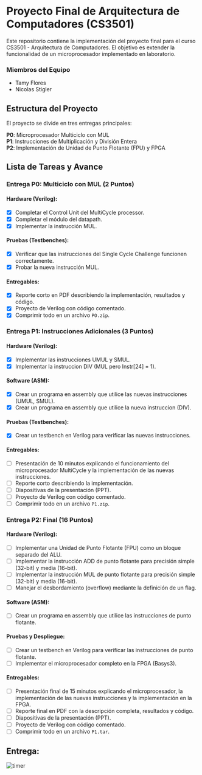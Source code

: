 # Proyecto Final de Arquitectura de Computadores (CS3501)

Este repositorio contiene la implementación del proyecto final para el curso CS3501 - Arquitectura de Computadores. El objetivo es extender la funcionalidad de un microprocesador implementado en laboratorio.

### Miembros del Equipo
* Tamy Flores
* Nicolas Stigler

## Estructura del Proyecto

El proyecto se divide en tres entregas principales:

**P0**: Microprocesador Multiciclo con MUL\
**P1**: Instrucciones de Multiplicación y División Entera\
**P2**: Implementación de Unidad de Punto Flotante (FPU) y FPGA

## Lista de Tareas y Avance
### Entrega P0: Multiciclo con MUL (2 Puntos)
#### Hardware (Verilog):
- [x] Completar el Control Unit del MultiCycle processor.
- [x] Completar el módulo del datapath.
- [x] Implementar la instrucción MUL.
#### Pruebas (Testbenches):
- [x] Verificar que las instrucciones del Single Cycle Challenge funcionen correctamente.
- [x] Probar la nueva instrucción MUL.
#### Entregables:
- [x] Reporte corto en PDF describiendo la implementación, resultados y código.
- [x] Proyecto de Verilog con código comentado.
- [x] Comprimir todo en un archivo `PO.zip`.

### Entrega P1: Instrucciones Adicionales (3 Puntos)
#### Hardware (Verilog):
- [x] Implementar las instrucciones UMUL y SMUL.
- [x] Implementar la instruccion DIV (MUL pero Instr[24] = 1).
#### Software (ASM):
- [x] Crear un programa en assembly que utilice las nuevas instrucciones (UMUL, SMUL).
- [x] Crear un programa en assembly que utilice la nueva instruccion (DIV).
#### Pruebas (Testbenches):
- [x] Crear un testbench en Verilog para verificar las nuevas instrucciones.
#### Entregables:
- [ ] Presentación de 10 minutos explicando el funcionamiento del microprocesador MultiCycle y la implementación de las nuevas instrucciones.
- [ ] Reporte corto describiendo la implementación.
- [ ] Diapositivas de la presentación (PPT).
- [ ] Proyecto de Verilog con código comentado.
- [ ] Comprimir todo en un archivo `P1.zip`.

### Entrega P2: Final (16 Puntos)
#### Hardware (Verilog):
- [ ] Implementar una Unidad de Punto Flotante (FPU) como un bloque separado del ALU.
- [ ] Implementar la instrucción ADD de punto flotante para precisión simple (32-bit) y media (16-bit).
- [ ] Implementar la instrucción MUL de punto flotante para precisión simple (32-bit) y media (16-bit).
- [ ] Manejar el desbordamiento (overflow) mediante la definición de un flag.
#### Software (ASM):
- [ ] Crear un programa en assembly que utilice las instrucciones de punto flotante.
#### Pruebas y Despliegue:
- [ ] Crear un testbench en Verilog para verificar las instrucciones de punto flotante.
- [ ] Implementar el microprocesador completo en la FPGA (Basys3).
#### Entregables:
- [ ] Presentación final de 15 minutos explicando el microprocesador, la implementación de las nuevas instrucciones y la implementación en la FPGA.
- [ ] Reporte final en PDF con la descripción completa, resultados y código.
- [ ] Diapositivas de la presentación (PPT).
- [ ] Proyecto de Verilog con código comentado.
- [ ] Comprimir todo en un archivo `P1.tar`.

## Entrega:
![timer](https://i.countdownmail.com/4aqwbt.gif)
